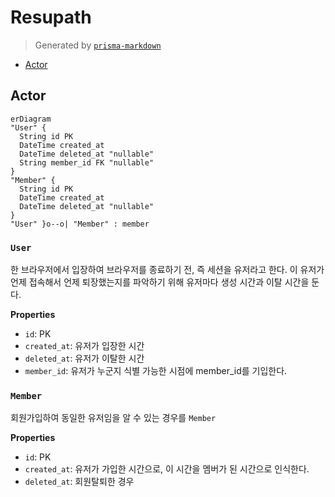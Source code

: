 # Resupath
> Generated by [`prisma-markdown`](https://github.com/samchon/prisma-markdown)

- [Actor](#actor)

## Actor
```mermaid
erDiagram
"User" {
  String id PK
  DateTime created_at
  DateTime deleted_at "nullable"
  String member_id FK "nullable"
}
"Member" {
  String id PK
  DateTime created_at
  DateTime deleted_at "nullable"
}
"User" }o--o| "Member" : member
```

### `User`
한 브라우저에서 입장하여 브라우저를 종료하기 전, 즉 세션을 유저라고 한다.
이 유저가 언제 접속해서 언제 퇴장했는지를 파악하기 위해 유저마다 생성 시간과 이탈 시간을 둔다.

**Properties**
  - `id`: PK
  - `created_at`: 유저가 입장한 시간
  - `deleted_at`: 유저가 이탈한 시간
  - `member_id`: 유저가 누군지 식별 가능한 시점에 member_id를 기입한다.

### `Member`
회원가입하여 동일한 유저임을 알 수 있는 경우를 `Member`

**Properties**
  - `id`: PK
  - `created_at`: 유저가 가입한 시간으로, 이 시간을 멤버가 된 시간으로 인식한다.
  - `deleted_at`: 회원탈퇴한 경우